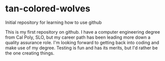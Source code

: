tan-colored-wolves
==================

Initial repository for learning how to use github

This is my first repository on github.  I have a computer engineering degree from Cal Poly, SLO, but my career path has been leading more down a quality assurance role. I'm looking forward to getting back into coding and make use of my degree.  Testing is fun and has its merits, but I'd rather be the one creating things.
